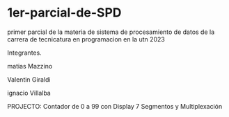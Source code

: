 # 1er-parcial-de-SPD
primer parcial de la materia de sistema de procesamiento de datos de la carrera de tecnicatura en programacion en la utn 2023


Integrantes.




matias Mazzino

Valentin Giraldi

ignacio Villalba


PROJECTO: Contador de 0 a 99 con Display 7 Segmentos y Multiplexación






